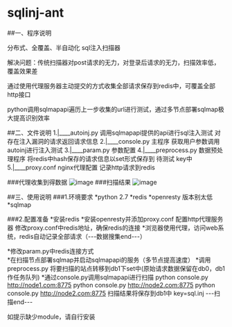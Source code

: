# sqlinj-ant

##一、程序说明

分布式、全覆盖、半自动化 sql注入扫描器

解决问题：传统扫描器对post请求的无力，对登录后请求的无力，扫描效率低，覆盖效果差

通过使用代理服务器主动提交的方式收集全部请求保存到redis中，可覆盖全部http接口

python调用sqlmapapi遍历上一步收集的url进行测试，通过多节点部署sqlmap极大提高识别效率


##二、文件说明
1.|____autoinj.py 			调用sqlmapapi提供的api进行sql注入测试 对存在注入漏洞的请求返回请求信息
2.|____console.py 			主程序  获取用户参数调用autoinj进行注入测试
3.|____param.py 				参数配置
4.|____preprocess.py 			数据预处理程序 将redis中hash保存的请求信息以set形式保存到 待测试 key中
5.|____proxy.conf 			nginx代理配置 记录http请求到redis

###代理收集到得数据
 ![image](https://github.com/zhanghangorg/sqlinj-ant/blob/master/img/1.png)
###扫描结果
 ![image](https://github.com/zhanghangorg/sqlinj-ant/blob/master/img/2.png)

##三、使用说明
###1.环境要求
*python 2.7
*redis
*openresty 版本别太低
*sqlmap

###2.配置准备
*安装redis
*安装openresty并添加proxy.conf 配置http代理服务器 修改proxy.conf中redis地址，确保redis的连接
*浏览器使用代理，访问web系统，redis自动记录全部请求（---数据搜集end---）
 
*修改param.py中redis连接方式  
*在扫描节点部署sqlmap并启动sqlmapapi的服务（多节点提高速度）
*调用preprocess.py 将要扫描的站点转移到db1下set中(原始请求数据保留在db0，db1作任务队列)
*通过console.py调用sqlmapapi进行扫描
  python console.py http://node1.com:8775
  python console.py http://node2.com:8775
  python console.py http://node2.com:8775
  扫描结果将保存到db1中 key=sql.inj
 ---扫描end---

 如提示缺少module，请自行安装



